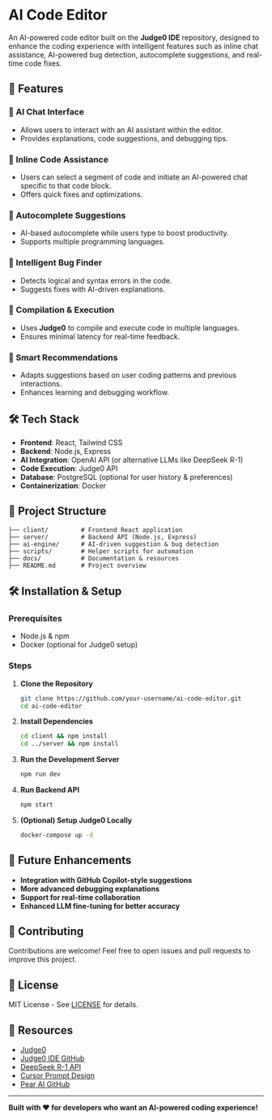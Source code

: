 # AI Code Editor

An AI-powered code editor built on the **Judge0 IDE** repository, designed to enhance the coding experience with intelligent features such as inline chat assistance, AI-powered bug detection, autocomplete suggestions, and real-time code fixes.

## 🚀 Features

### 🔹 AI Chat Interface
- Allows users to interact with an AI assistant within the editor.
- Provides explanations, code suggestions, and debugging tips.

### 🔹 Inline Code Assistance
- Users can select a segment of code and initiate an AI-powered chat specific to that code block.
- Offers quick fixes and optimizations.

### 🔹 Autocomplete Suggestions
- AI-based autocomplete while users type to boost productivity.
- Supports multiple programming languages.

### 🔹 Intelligent Bug Finder
- Detects logical and syntax errors in the code.
- Suggests fixes with AI-driven explanations.

### 🔹 Compilation & Execution
- Uses **Judge0** to compile and execute code in multiple languages.
- Ensures minimal latency for real-time feedback.

### 🔹 Smart Recommendations
- Adapts suggestions based on user coding patterns and previous interactions.
- Enhances learning and debugging workflow.

## 🛠 Tech Stack
- **Frontend**: React, Tailwind CSS
- **Backend**: Node.js, Express
- **AI Integration**: OpenAI API (or alternative LLMs like DeepSeek R-1)
- **Code Execution**: Judge0 API
- **Database**: PostgreSQL (optional for user history & preferences)
- **Containerization**: Docker

## 📂 Project Structure
```
├── client/         # Frontend React application
├── server/         # Backend API (Node.js, Express)
├── ai-engine/      # AI-driven suggestion & bug detection
├── scripts/        # Helper scripts for automation
├── docs/           # Documentation & resources
├── README.md       # Project overview
```

## 🛠 Installation & Setup

### Prerequisites
- Node.js & npm
- Docker (optional for Judge0 setup)

### Steps
1. **Clone the Repository**
   ```sh
   git clone https://github.com/your-username/ai-code-editor.git
   cd ai-code-editor
   ```

2. **Install Dependencies**
   ```sh
   cd client && npm install
   cd ../server && npm install
   ```

3. **Run the Development Server**
   ```sh
   npm run dev
   ```

4. **Run Backend API**
   ```sh
   npm start
   ```

5. **(Optional) Setup Judge0 Locally**
   ```sh
   docker-compose up -d
   ```

## 🧩 Future Enhancements
- **Integration with GitHub Copilot-style suggestions**
- **More advanced debugging explanations**
- **Support for real-time collaboration**
- **Enhanced LLM fine-tuning for better accuracy**

## 🤝 Contributing
Contributions are welcome! Feel free to open issues and pull requests to improve this project.

## 📜 License
MIT License - See [LICENSE](LICENSE) for details.

## 🔗 Resources
- [Judge0](https://judge0.com/)
- [Judge0 IDE GitHub](https://github.com/judge0/ide)
- [DeepSeek R-1 API](https://openrouter.ai/deepseek/deepseek-r1:free)
- [Cursor Prompt Design](https://www.cursor.com/blog/prompt-design)
- [Pear AI GitHub](https://github.com/trypear/pearai-app)

---
**Built with ❤️ for developers who want an AI-powered coding experience!**
